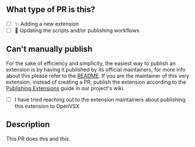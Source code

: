 <!--
  For Work In Progress Pull Requests, please use the Draft PR feature,
  see https://github.blog/2019-02-14-introducing-draft-pull-requests/ for further details.
  
  If you're publishing a new extension to OpenVSX, please make sure the extension has an OSI-approved open source license. If you want to have an extension with a proprietary or non-approved license, please ask its maintainers to publish it.
-->

## What type of PR is this?

- [ ] ✨ Adding a new extension
- [ ] 📝 Updating the scripts and/or publishing workflows

## Can't manually publish

For the sake of efficiency and simplicity, the easiest way to publish an extension is by having it published by its official maintainers, for more info about this please refer to the [README](https://github.com/open-vsx/publish-extensions#when-to-add-an-extension). If you are the maintainer of this very extension, instead of creating a PR, publish the extension according to the [Publishing Extensions](https://github.com/eclipse/openvsx/wiki/Publishing-Extensions) guide in our project's wiki.

- [ ] I have tried reaching out to the extension maintainers about publishing this extension to OpenVSX

## Description

<!-- Please do not leave this blank -->

This PR does *this* and *this*. 

